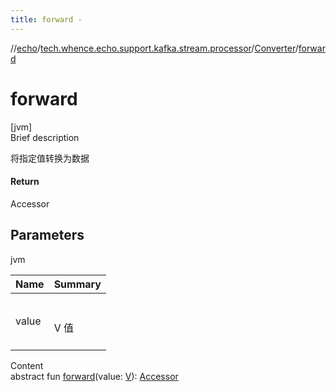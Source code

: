 ```yaml
---
title: forward -
---
```

//[echo](../../index.md)/[tech.whence.echo.support.kafka.stream.processor](../index.md)/[Converter](index.md)/[forward](forward.md)



# forward  
[jvm]  
Brief description  


将指定值转换为数据



#### Return  


Accessor



## Parameters  
  
jvm  
  
|  Name|  Summary| 
|---|---|
| value| <br><br>V 值<br><br>
  
  
Content  
abstract fun [forward](forward.md)(value: [V](index.md)): [Accessor](../../tech.whence.echo.container.accessor/-accessor/index.md)  



